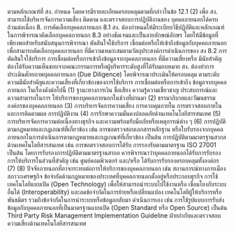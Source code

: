 ตามหลักเกณฑ์ที่ สง. กำหนด โดยควรมีรายละเอียดครอบคลุมตามที่กล่าวในข้อ 12.1 (2)
เพื่อ สง. สามารถใช้บริหารจัดการความเสี่ยง ติดตาม และตรวจสอบการปฏิบัติงานของ
บุคคลภายนอกได้ครบถ้วนต่อเนื่อง
8. การคัดเลือกบุคคลภายนอก
8.1 สง. ต้องกำหนดให้มีระเบียบวิธีปฏิบัติและหลักเกณฑ์ในการพิจารณาคัดเลือกบุคคลภายนอก
8.3
อย่างชัดเจนและเป็นลายลักษณ์อักษร โดยให้มีข้อมูลที่เพียงพอสําหรับสนับสนุนการพิจารณา
ตัดสินใจใช้บริการ เชื่อมต่อหรือให้เข้าถึงข้อมูลกับบุคคลภายนอก เพื่อสามารถคัดเลือกบุคคลภายนอก
ที่มีความเหมาะสมตามวัตถุประสงค์การดำเนินการของ สง
8.2 การตัดสินใจใช้บริการ การเชื่อมต่อหรือการเข้าถึงข้อมูลจากบุคคลภายนอก ที่มีความเสี่ยงหรือ
มีนัยสำคัญต้องได้รับความเห็นชอบจากคณะกรรมการหรือผู้บริหารระดับสูงที่ได้รับมอบหมาย
สง. ต้องทําการประเมินศักยภาพบุคคลภายนอก (Due Diligence) โดยพิจารณาประเมินให้ครอบคลุม
ตามระดับความมีนัยสำคัญและความเสี่ยงที่เกี่ยวข้องของการใช้บริการ การเชื่อมต่อหรือการเข้าถึง
ข้อมูลจากบุคคลภายนอก ในเรื่องดังต่อไปนี้
(1) ฐานะทางการเงิน ชื่อเสียง ความรู้ความเชี่ยวชาญ ประสบการณ์และความสามารถในการ
ให้บริการของบุคคลภายนอกในช่วงที่ผ่านมา
(2) ธรรมาภิบาลและวัฒนธรรมองค์กรของบุคคลภายนอก
(3) การบริหารจัดการความเสี่ยง การควบคุมภายใน การตรวจสอบภายใน และการติดตามผล
การปฏิบัติงาน
(4) การรักษาความมั่นคงปลอดภัยด้านเทคโนโลยีสารสนเทศ
(5) การบริหารจัดการความต่อเนื่องทางธุรกิจ และความพร้อมรับมือภัยหรือเหตุการณ์ต่าง ๆ
(6) การปฏิบัติตามกฎหมายและกฎเกณฑ์ที่เกี่ยวข้อง เช่น การขอตรวจสอบเอกสารหลักฐาน
หรือใบรับรองจากบุคคลภายนอกในการดำเนินการตามกฎหมายและกฎเกณฑ์ที่เกี่ยวข้อง เป็นต้น
การปฏิบัติตามมาตรฐานสากลด้านเทคโนโลยีสารสนเทศ เช่น การขอตรวจสอบการได้รับ
การรองรับตามมาตรฐาน ISO 27001 เป็นต้น โดยการรับรองการปฏิบัติตามมาตรฐานสากล
ควรพิจารณาว่าบุคคลภายนอกได้รับการรับรองการให้บริการในส่วนที่สำคัญ เช่น ศูนย์คอมพิวเตอร์
และ/หรือ ได้รับการรับรองครอบคลุมทั้งองค์กร
(7)
(8) ปัจจัยภายนอกที่อาจกระทบต่อการให้บริการของบุคคลภายนอก เช่น สถานการณ์ทางการเมือง
สภาวะเศรษฐกิจ ข้อจำกัดด้านกฎหมายของประเทศที่บุคคลภายนอกตั้งอยู่หรือประกอบธุรกิจ
การใช้เทคโนโลยีแบบเปิด (Open Technology) เพื่อให้สามารถนำระบบไปใช้งานหรือ
เชื่อมโยงกับระบบอื่นได้ (Interoperability) และลดข้อจํากัดในการย้ายหรือเปลี่ยนแปลง
เทคโนโลยีผู้ให้บริการหรือพันธมิตร รวมถึงข้อจํากัดในการนำระบบหรือข้อมูลกลับมา
ดำเนินการเอง เช่น การใช้รูปแบบการรับส่งข้อมูลกับบุคคลภายนอกที่เป็นมาตรฐานแบบเปิด
(Open Standard หรือ Open Source) เป็นต้น
Third Party Risk Management Implementation Guideline
ฝ่ายกำกับและตรวจสอบความเสี่ยงด้านเทคโนโลยีสารสนเทศ
